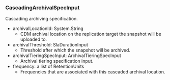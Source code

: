 ### CascadingArchivalSpecInput
Cascading archiving specification.

- archivalLocationId: System.String
  - CDM archival location on the replication target the snapshot will be uploaded to.
- archivalThreshold: SlaDurationInput
  - Threshold after which the snapshot will be archived.
- archivalTieringSpecInput: ArchivalTieringSpecInput
  - Archival tiering specification input.
- frequency: a list of RetentionUnits
  - Frequencies that are associated with this cascaded archival location.
